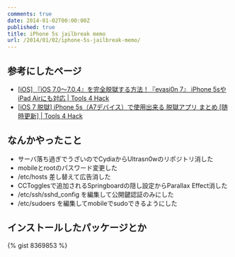 ```yaml
---
comments: true
date: 2014-01-02T00:00:00Z
published: true
title: iPhone 5s jailbreak memo
url: /2014/01/02/iphone-5s-jailbreak-memo/
---
```


## 参考にしたページ
- [[iOS] 『iOS 7.0～7.0.4』を完全脱獄する方法！『evasi0n 7』 iPhone 5sやiPad Airにも対応 | Tools 4 Hack](http://tools4hack.santalab.me/how-to-ios7-untethered-jailbreak-evasi0n7.html)
- [[iOS 7 脱獄] iPhone 5s（A7デバイス）で使用出来る 脱獄アプリ まとめ [随時更新] | Tools 4 Hack](http://tools4hack.santalab.me/ios7-a7-jbapp-tweak-arm64-compatibility-list.html)

## なんかやったこと
- サーバ落ち過ぎでうざいのでCydiaからUltrasn0wのリポジトリ消した
- mobileとrootのパスワード変更した
- /etc/hosts 差し替えて広告消した
- CCTogglesで追加されるSpringboardの隠し設定からParallax Effect消した
- /etc/ssh/sshd\_config を編集して公開鍵認証のみにした
- /etc/sudoers を編集してmobileでsudoできるようにした

## インストールしたパッケージとか
{% gist 8369853 %}
